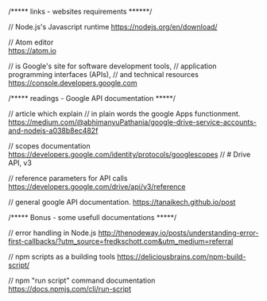 /***** links - websites requirements ******/

// Node.js's Javascript runtime
https://nodejs.org/en/download/

// Atom editor  
https://atom.io

// is Google's site for software development tools,
// application programming interfaces (APIs),
// and technical resources
https://console.developers.google.com




/***** readings - Google API documentation *****/

// article which explain
// in plain words the google Apps functionment.
https://medium.com/@abhimanyuPathania/google-drive-service-accounts-and-nodejs-a038b8ec482f

// scopes documentation
https://developers.google.com/identity/protocols/googlescopes // # Drive API, v3

// reference parameters for API calls
https://developers.google.com/drive/api/v3/reference


// general google API documentation.
https://tanaikech.github.io/post


/***** Bonus - some usefull documentations *****/

// error handling in Node.js http://thenodeway.io/posts/understanding-error-first-callbacks/?utm_source=fredkschott.com&utm_medium=referral

// npm scripts as a building tools
https://deliciousbrains.com/npm-build-script/


 // npm "run script" command documentation
 https://docs.npmjs.com/cli/run-script
